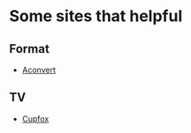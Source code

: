 # Some sites that helpful

## Format
- [Aconvert](https://www.aconvert.com/)

## TV
- [Cupfox](https://cupfox.app/)
